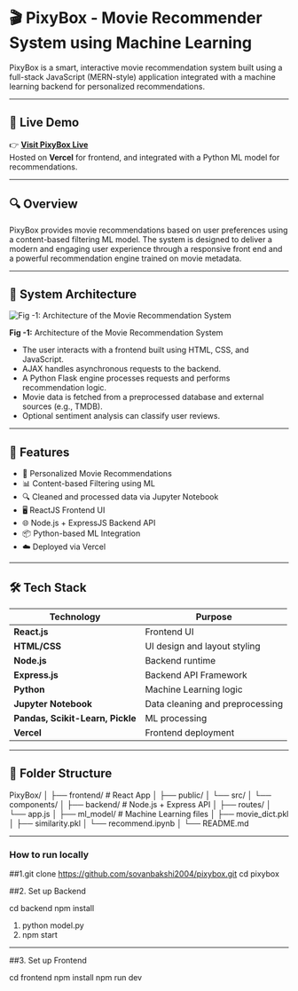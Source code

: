 # 🎬 PixyBox - Movie Recommender System using Machine Learning

PixyBox is a smart, interactive movie recommendation system built using a full-stack JavaScript (MERN-style) application integrated with a machine learning backend for personalized recommendations.

---

## 🔗 Live Demo

👉 **[Visit PixyBox Live](https://pixybox-ai.vercel.app)**  
Hosted on **Vercel** for frontend, and integrated with a Python ML model for recommendations.

---

## 🔍 Overview

PixyBox provides movie recommendations based on user preferences using a content-based filtering ML model. The system is designed to deliver a modern and engaging user experience through a responsive front end and a powerful recommendation engine trained on movie metadata.

---

## 🧱 System Architecture

![Fig -1: Architecture of the Movie Recommendation System](./Screenshot%202025-06-14%20160617.png)

**Fig -1:** Architecture of the Movie Recommendation System

- The user interacts with a frontend built using HTML, CSS, and JavaScript.
- AJAX handles asynchronous requests to the backend.
- A Python Flask engine processes requests and performs recommendation logic.
- Movie data is fetched from a preprocessed database and external sources (e.g., TMDB).
- Optional sentiment analysis can classify user reviews.

---

## 🚀 Features

- 🎯 Personalized Movie Recommendations
- 📊 Content-based Filtering using ML
- 🔍 Cleaned and processed data via Jupyter Notebook
- 🖥️ ReactJS Frontend UI
- 🌐 Node.js + ExpressJS Backend API
- 📦 Python-based ML Integration
- ☁️ Deployed via Vercel

---

## 🛠️ Tech Stack

| Technology       | Purpose                              |
|------------------|--------------------------------------|
| **React.js**     | Frontend UI                          |
| **HTML/CSS**     | UI design and layout styling         |
| **Node.js**      | Backend runtime                      |
| **Express.js**   | Backend API Framework                |
| **Python**       | Machine Learning logic               |
| **Jupyter Notebook** | Data cleaning and preprocessing |
| **Pandas, Scikit-Learn, Pickle** | ML processing        |
| **Vercel**       | Frontend deployment                  |

---

## 📁 Folder Structure

PixyBox/
│
├── frontend/ # React App
│ ├── public/
│ └── src/
│ └── components/
│
├── backend/ # Node.js + Express API
│ ├── routes/
│ └── app.js
│
├── ml_model/ # Machine Learning files
│ ├── movie_dict.pkl
│ ├── similarity.pkl
│ └── recommend.ipynb
│
└── README.md


-----

### How to run locally

##1.git clone https://github.com/sovanbakshi2004/pixybox.git
cd pixybox


##2. Set up Backend

cd backend
npm install
1.  python model.py
2.  npm start


------

##3. Set up Frontend

cd frontend
npm install
npm run dev

